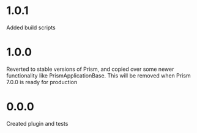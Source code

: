 # 1.0.1
Added build scripts

# 1.0.0
Reverted to stable versions of Prism, and copied over some newer functionality like PrismApplicationBase.
This will be removed when Prism 7.0.0 is ready for production

# 0.0.0 #
Created plugin and tests